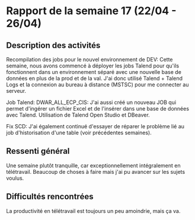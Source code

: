 # Rapport de la semaine 17 (22/04 - 26/04)
## Description des activités
Recompilation des jobs pour le nouvel environnement de DEV: Cette semaine, nous avons commencé à déployer les jobs Talend pour qu'ils fonctionnent dans un environnement séparé avec une nouvelle base de données
en plus de la prod et de la val. J'ai donc utilisé Talend + Talend Logs et la connexion au bureau à distance (MSTSC) pour me connecter au serveur.

Job Talend: DWAR_ALL_ECP_CIS:
J'ai aussi créé un nouveau JOB qui permet d'ingérer un fichier Excel et de l'insérer dans une base de données avec Talend. Utilisation de Talend Open Studio et DBeaver.

Fix SCD: J'ai également continué d'essayer de réparer le problème lié au job d'historisation d'une table (voir précédentes semaines).

## Ressenti général
Une semaine plutôt tranquille, car exceptionnellement intégralement en télétravail. Beaucoup de choses à faire mais j'ai pu avancer sur les sujets voulus.

## Difficultés rencontrées
La productivité en télétravail est toujours un peu amoindrie, mais ça va.
